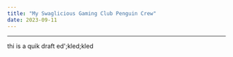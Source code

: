 ```yaml
---
title: "My Swaglicious Gaming Club Penguin Crew"
date: 2023-09-11
---
```

---
thi is a quik draft ed';kled;kled
